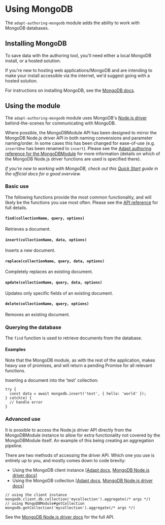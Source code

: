 # Using MongoDB
The `adapt-authoring-mongodb` module adds the ability to work with MongoDB databases.

## Installing MongoDB
To save data with the authoring tool, you'll need either a local MongoDB install, or a hosted solution.

If you're new to hosting web applications/MongoDB and are intending to make your install accessible via the internet, we'd suggest going with a hosted solution.

For instructions on installing MongoDB, see the [MongoDB docs](https://docs.mongodb.com/manual/installation/#mongodb-community-edition-installation-tutorials).

## Using the module
The `adapt-authoring-mongodb` module uses MongoDB's [Node.js driver](https://mongodb.github.io/node-mongodb-native/3.6/) behind-the-scenes for communicating with MongoDB.

Where possible, the MongoDBModule API has been designed to mirror the MongoDB Node.js driver API in both naming convensions and parameter naming/order. In some cases this has been changed for ease-of-use (e.g. `insertOne` has been renamed to `insert`). Please see the [Adapt authoring reference for the MongoDBModule](/class/node_modules/adapt-authoring-mongodb/lib/MongoDBModule.js~MongoDBModule.html) for more information (details on which of the MongoDB Node.js driver functions are used is specified there).

_If you're new to working with MongoDB, check out this [Quick Start](https://mongodb.github.io/node-mongodb-native/3.6/quick-start/quick-start/) guide in the official docs for a good overview._

### Basic use
The following functions provide the most common functionality, and will likely be the functions you use most often. Please see the [API reference](/class/node_modules/adapt-authoring-mongodb/lib/MongoDBModule.js~MongoDBModule.html) for full details.

#### `find(collectionName, query, options)`
Retrieves a document.

#### `insert(collectionName, data, options)`
Inserts a new document.

#### `replace(collectionName, query, data, options)`
Completely replaces an existing document.

#### `update(collectionName, query, data, options)`
Updates only specific fields of an existing document.

#### `delete(collectionName, query, options)`
Removes an existing document.

### Querying the database
The `find` function is used to retrieve documents from the database.


#### Examples
Note that the MongoDB module, as with the rest of the application, makes heavy use of promises, and will return a pending Promise for all relevant functions.

Inserting a document into the 'test' collection:
```
try {
  const data = await mongodb.insert('test', { hello: 'world' });
} catch(e) {
  // handle error
}
```

### Advanced use
It is possible to access the Node.js driver API directly from the MongoDBModule instance to allow for extra functionality not covered by the MongoDBModule itself. An example of this being creating an aggregation pipeline.

There are two methods of accessing the driver API. Which one you use is entirely up to you, and mostly comes down to code brevity:
- Using the MongoDB client instance [[Adapt docs](/class/node_modules/adapt-authoring-mongodb/lib/MongoDBModule.js~MongoDBModule.html#instance-member-client), [MongoDB Node.js driver docs](https://mongodb.github.io/node-mongodb-native/3.6/api/MongoClient.html)]
- Using the MongoDB collection [[Adapt docs](/class/node_modules/adapt-authoring-mongodb/lib/MongoDBModule.js~MongoDBModule.html#instance-method-getCollection), [MongoDB Node.js driver docs](https://mongodb.github.io/node-mongodb-native/3.6/api/Collection.html)]

```
// using the client instance
mongodb.client.db.collection('mycollection').aggregate(/* args */)
// using MongoDBModule#getCollection
mongodb.getCollection('mycollection').aggregate(/* args */)
```

See the [MongoDB Node.js driver docs](https://mongodb.github.io/node-mongodb-native/3.6/api/Collection.html) for the full API.